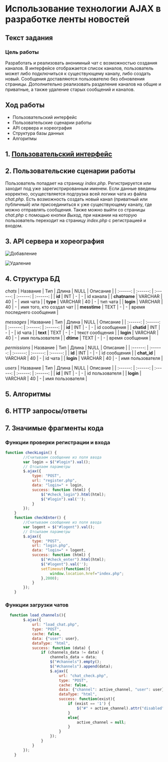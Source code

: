 # Использование технологии AJAX в разработке ленты новостей
## Текст задания
### Цель работы
Разработать и реализовать анонимный чат с возможностью создания каналов. В интерфейсе отображается список каналов, пользователь может либо подключиться к существующему каналу, либо создать новый. Сообщения доставляются пользователю без обновления страницы. Дополнительно реализовать разделение каналов на общие и приватные, а также удаление старых сообщений и каналов.
## Ход работы
- Пользовательский интерфейс
- Пользовательские сценарии работы
- API сервера и хореография
- Структура базы данных
- Алгоритмы
## 1. [Пользовательский интерфейс]()

## 2. Пользовательские сценарии работы

Пользователь попадает на страницу *index.php*. Регистрируется или заходит под уже зарегистрированным именем. Если данные введены корректно, осуществляется подгрузка всей логики чата из файла *chat.php*. Есть возможность создать новый канал (приватный или публичный) или присоединиться к уже существующему каналу, где можно отправлять сообщения. Также можно выйти со страницы *chat.php* c помощью кнопки *Выход*, при нажании на которую пользователь переходит на страницу *index.php* с регистрацией и входом.

## 3. API сервера и хореография

![Добавление]()

![Удаление]()

## 4. Структура БД

*chats*
| Название | Тип | Длина | NULL | Описание |
| :------: | :------: | :------: | :------: | :------: |
| **id** | INT | - | - | id канала |
| **chatname** | VARCHAR | 40 | - | имя чата |
| **type** | VARCHAR | 40 | - | тип чата |
| **login** | VARCHAR | 40 | - | имя того, кто создал чат |
| **messtime** | TEXT | - | - | время последнего сообщения |

*messages*
| Название | Тип | Длина | NULL | Описание |
| :------: | :------: | :------: | :------: | :------: |
| **id** | INT | - | - | id сообщения |
| **chatid** | INT | - | - | id чата |
| **text** | TEXT | - | - | текст сообщения |
| **login** | VARCHAR | 40 | - | имя пользователя |
| **dtime** | TEXT | - | - | время сообщения |

*permissions*
| Название | Тип | Длина | NULL | Описание |
| :------: | :------: | :------: | :------: | :------: |
| **id** | INT | - | - | id сообщения |
| **chat_id** | VARCHAR | 40 | - | id чата |
| **login** | VARCHAR | 40 | - | имя пользователя |

*users*
| Название | Тип | Длина | NULL | Описание |
| :------: | :------: | :------: | :------: | :------: |
| **id** | INT | - | - | id пользователя |
| **login** | VARCHAR | 40 | - | имя пользователя |

## 5. Алгоритмы

## 6. HTTP запросы/ответы

## 7. Значимые фрагменты кода
### Функции проверки регистрации и входа
``` js
function checkLogin() {
        //Считываем сообщение из поля ввода
        var login = $("#login").val();
        // Отсылаем параметры
        $.ajax({
            type: "POST",
            url: "register.php",
            data: "login=" + login,
            success: function (html) {
                $("#check_login").html(html);
                $("#login").val('');
            }
        });
    }
    function checkEnter() {
        //Считываем сообщение из поля ввода
        var logent = $("#logent").val();
        // Отсылаем параметры
        $.ajax({
            type: "POST",
            url: "login.php",
            data: "login=" + logent,
            success: function (html) {
                $("#check_enter").html(html);
                $("#logent").val('');
                setTimeout(function(){
                    window.location.href="index.php";
                },2000);
            }
        });
    }

```
### Функции загрузки чатов
```js
  function load_channels(){
        $.ajax({
            url: "load_chat.php",
            type: "POST",
            cache: false,
            data: {"user": user},
            dataType: "html",
            success: function (data) {
                if (channels_data != data) {
                    channels_data = data;
                    $("#channels").empty();
                    $("#channels").append(data);
                    $.ajax({
                        url: "chat_check.php",
                        type: "POST",
                        cache: false,
                        data: {"channel": active_channel, "user": user},
                        dataType: "html",
                        success: function(exist){
                            if (exist == '1') {
                                $("#" + active_channel).attr("disabled", true);
                            }
                            else{
                                active_channel = null;
                            }
                        }
                    });
                }
            }
        });
    }
```
